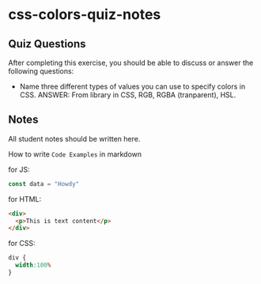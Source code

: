 # css-colors-quiz-notes

## Quiz Questions

After completing this exercise, you should be able to discuss or answer the following questions:

- Name three different types of values you can use to specify colors in CSS.
ANSWER: From library in CSS, RGB, RGBA (tranparent), HSL.

## Notes

All student notes should be written here.


How to write `Code Examples` in markdown

for JS:
```javascript
const data = "Howdy"
```

for HTML:
```html
<div>
  <p>This is text content</p>
</div>
```

for CSS:
```css
div {
  width:100%
}
```
